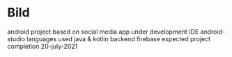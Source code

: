 # Bild
android project based on social media app
under development 
IDE android-studio
languages used java & kotlin
backend firebase 
expected project completion 20-july-2021
